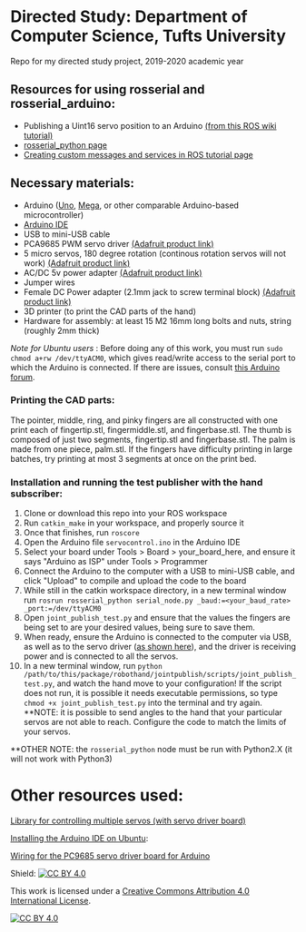 # Directed Study: Department of Computer Science, Tufts University
Repo for my directed study project, 2019-2020 academic year

## Resources for using rosserial and rosserial_arduino:
- Publishing a Uint16 servo position to an Arduino 
[(from this ROS wiki tutorial)](http://wiki.ros.org/rosserial_arduino/Tutorials/Servo%20Controller "ROS Rosserial tutorial")
- [rosserial_python page](http://wiki.ros.org/rosserial_python)
- [Creating custom messages and services in ROS tutorial page](http://wiki.ros.org/ROS/Tutorials/CreatingMsgAndSrv)

## Necessary materials:
- Arduino ([Uno](https://store.arduino.cc/usa/arduino-uno-rev3), [Mega](https://store.arduino.cc/usa/mega-2560-r3), or other comparable Arduino-based microcontroller)
- [Arduino IDE](https://www.arduino.cc/en/Main/Software) 
- USB to mini-USB cable 
- PCA9685 PWM servo driver [(Adafruit product link)](https://www.adafruit.com/product/815)
- 5 micro servos, 180 degree rotation (continous rotation servos will not work) [(Adafruit product link)](https://www.adafruit.com/product/169)
- AC/DC 5v power adapter [(Adafruit product link)](https://www.adafruit.com/product/276)
- Jumper wires
- Female DC Power adapter (2.1mm jack to screw terminal block) [(Adafruit product link)](https://www.adafruit.com/product/368)
- 3D printer (to print the CAD parts of the hand)
- Hardware for assembly: at least 15 M2 16mm long bolts and nuts, string (roughly 2mm thick)


*Note for Ubuntu users* : Before doing any of this work, you must run `sudo chmod a+rw /dev/ttyACM0`, which gives read/write access to the serial port to which the Arduino is connected. If there are issues, consult [this Arduino forum](https://forum.arduino.cc/index.php?topic=495039.0).

### Printing the CAD parts:
The pointer, middle, ring, and pinky fingers are all constructed with one print each of fingertip.stl, fingermiddle.stl, and fingerbase.stl. The thumb is composed of just two segments, fingertip.stl and fingerbase.stl. The palm is made from one piece, palm.stl. 
If the fingers have difficulty printing in large batches, try printing at most 3 segments at once on the print bed. 


### Installation and running the test publisher with the hand subscriber:
1. Clone or download this repo into your ROS workspace
2. Run `catkin_make` in your workspace, and properly source it
3. Once that finishes, run `roscore`
4. Open the Arduino file `servocontrol.ino` in the Arduino IDE
5. Select your board under Tools > Board > your_board_here, and ensure it says "Arduino as ISP" under Tools > Programmer
5. Connect the Arduino to the computer with a USB to mini-USB cable, and click "Upload" to compile and upload the code to the board
6. While still in the catkin workspace directory, in a new terminal window run `rosrun rosserial_python serial_node.py _baud:=<your_baud_rate> _port:=/dev/ttyACM0`
7. Open `joint_publish_test.py` and ensure that the values the fingers are being set to are your desired values, being sure to save them.
8. When ready, ensure the Arduino is connected to the computer via USB, as well as to the servo driver ([as shown here](https://learn.adafruit.com/16-channel-pwm-servo-driver/hooking-it-up)), and the driver is receiving power and is connected to all the servos. 
9. In a new terminal window, run `python /path/to/this/package/robothand/jointpublish/scripts/joint_publish_test.py`, and watch the hand move to your configuration! If the script does not run, it is possible it needs executable permissions, so type `chmod +x joint_publish_test.py` into the terminal and try again.
**NOTE: it is possible to send angles to the hand that your particular servos are not able to reach. Configure the code to match the limits of your servos.

**OTHER NOTE: the `rosserial_python` node must be run with Python2.X (it will not work with Python3)

# Other resources used: 
[Library for controlling multiple servos (with servo driver board)](https://www.brainy-bits.com/control-multiple-servos-with-joystick/)

[Installing the Arduino IDE on Ubuntu](https://ubuntu.com/tutorials/install-the-arduino-ide#1-overview):

[Wiring for the PC9685 servo driver board for Arduino](https://learn.adafruit.com/16-channel-pwm-servo-driver/hooking-it-up)




Shield: [![CC BY 4.0][cc-by-shield]][cc-by]

This work is licensed under a
[Creative Commons Attribution 4.0 International License][cc-by].

[![CC BY 4.0][cc-by-image]][cc-by]

[cc-by]: http://creativecommons.org/licenses/by/4.0/
[cc-by-image]: https://i.creativecommons.org/l/by/4.0/88x31.png
[cc-by-shield]: https://img.shields.io/badge/License-CC%20BY%204.0-lightgrey.svg
